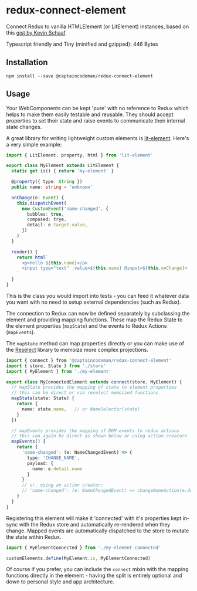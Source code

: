 # redux-connect-element

Connect Redux to vanilla HTMLElement (or LitElement) instances, based on this
[gist by Kevin Schaaf](https://gist.github.com/kevinpschaaf/995c9d1fd0f58fe021b174c4238b38c3).

Typescript friendly and Tiny (minified and gzipped): 446 Bytes

## Installation

    npm install --save @captaincodeman/redux-connect-element

## Usage

Your WebComponents can be kept 'pure' with no reference to Redux which helps to
make them easily testable and reusable. They should accept properties to set their
state and raise events to communicate their internal state changes.

A great library for writing lightweight custom elements is
[lit-element](https://github.com/Polymer/lit-element). Here's a very simple example:

```ts
import { LitElement, property, html } from 'lit-element'

export class MyElement extends LitElement {
  static get is() { return 'my-element' }

  @property({ type: String })
  public name: string = 'unknown'

  onChange(e: Event) {
    this.dispatchEvent(
      new CustomEvent('name-changed', { 
        bubbles: true,
        composed: trye,
        detail: e.target.value,
      })
    )
  }

  render() {
    return html`
      <p>Hello ${this.name}</p>
      <input type="text" .value=${this.name} @input=${this.onChange}>
    `
  }
}
```

This is the class you would import into tests - you can feed it whatever data you
want with no need to setup external dependencies (such as Redux).

The connection to Redux can now be defined separately by subclassing the element
and providing mapping functions. These map the Redux State to the element properties
(`mapState`) and the events to Redux Actions (`mapEvents`).

The `mapState` method can map properties directly or you can make use of the
[Reselect](https://github.com/reduxjs/reselect) library to memoize more complex
projections.

```ts
import { connect } from '@captaincodeman/redux-connect-element'
import { store, State } from './store'
import { MyElement } from './my-element'

export class MyConnectedElement extends connect(store, MyElement) {
  // mapState provides the mapping of state to element properties
  // this can be direct or via reselect memoized functions
  mapState(state: State) {
    return {
      name: state.name,   // or NameSelector(state)
    }
  })

  // mapEvents provides the mapping of DOM events to redux actions
  // this can again be direct as shown below or using action creators
  mapEvents() {
    return {
      'name-changed': (e: NameChangedEvent) => {
        type: 'CHANGE_NAME', 
        payload: { 
          name: e.detail.name
        }
      }
      // or, using an action creator:
      // 'name-changed': (e: NameChangedEvent) => changeNameAction(e.detail.name)
    }
  }
}
```

Registering this element will make it 'connected' with it's properties kept in-sync
with the Redux store and automatically re-rendered when they change. Mapped events
are automatically dispatched to the store to mutate the state within Redux.

```ts
import { MyElementConnected } from './my-element-connected'

customElements.define(MyElement.is, MyElementConnected)
```

Of course if you prefer, you can include the `connect` mixin with the mapping functions
directly in the element - having the split is entirely optional and down to personal
style and app architecture.
